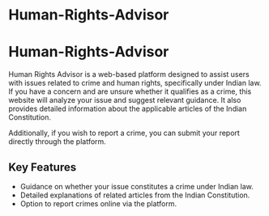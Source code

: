 # Human-Rights-Advisor
# Human-Rights-Advisor

Human Rights Advisor is a web-based platform designed to assist users with issues related to crime and human rights, specifically under Indian law. If you have a concern and are unsure whether it qualifies as a crime, this website will analyze your issue and suggest relevant guidance. It also provides detailed information about the applicable articles of the Indian Constitution.

Additionally, if you wish to report a crime, you can submit your report directly through the platform.

## Key Features

- Guidance on whether your issue constitutes a crime under Indian law.
- Detailed explanations of related articles from the Indian Constitution.
- Option to report crimes online via the platform.

